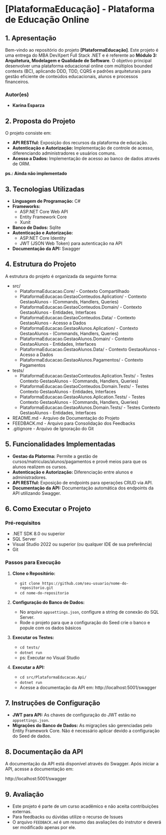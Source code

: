 # **[PlataformaEducação] - Plataforma de Educação Online**

## **1. Apresentação**

Bem-vindo ao repositório do projeto **[PlataformaEducação]**. Este projeto é uma entrega do MBA DevXpert Full Stack .NET e é referente ao **Módulo 3: Arquitetura, Modelagem e Qualidade de Software**.
O objetivo principal desenvolver uma plataforma educacional online com múltiplos bounded contexts (BC), aplicando DDD, TDD, CQRS e padrões arquiteturais para gestão eficiente de conteúdos educacionais, alunos e processos financeiros.


### **Autor(es)**
- **Karina Esparza**

## **2. Proposta do Projeto**

O projeto consiste em: 

- **API RESTful:** Exposição dos recursos da plataforma de educação.
- **Autenticação e Autorização:** Implementação de controle de acesso, diferenciando administradores e usuários comuns.
- **Acesso a Dados:** Implementação de acesso ao banco de dados através de ORM.

**ps.: Ainda não implementado**

## **3. Tecnologias Utilizadas**

- **Linguagem de Programação:** C#
- **Frameworks:**
  - ASP.NET Core Web API
  - Entity Framework Core
  - Xunit
- **Banco de Dados:** Sqlite
- **Autenticação e Autorização:**
  - ASP.NET Core Identity
  - JWT (JSON Web Token) para autenticação na API
- **Documentação da API:** Swagger

## **4. Estrutura do Projeto**

A estrutura do projeto é organizada da seguinte forma:


- src/
  - PlataformaEducacao.Core/ - Contexto Compartilhado
  - PlataformaEducacao.GestaoConteudos.Aplication/ - Contexto GestaoAlunos - (Commands, Handlers, Queries)
  - PlataformaEducacao.GestaoConteudos.Domain/ - Contexto GestaoAlunos - Entidades, Interfaces
  - PlataformaEducacao.GestaoConteudos.Data/ - Contexto GestaoAlunos - Acesso a Dados
  - PlataformaEducacao.GestaoAlunos.Aplication/ - Contexto GestaoAlunos - (Commands, Handlers, Queries)
  - PlataformaEducacao.GestaoAlunos.Domain/ - Contexto GestaoAlunos - Entidades, Interfaces
  - PlataformaEducacao.GestaoAlunos.Data/ - Contexto GestaoAlunos - Acesso a Dados
  - PlataformaEducacao.GestaoAlunos.Pagamentos/ - Contexto Pagamentos
- tests/
  - PlataformaEducacao.GestaoConteudos.Aplication.Tests/ - Testes Contexto GestaoAlunos - (Commands, Handlers, Queries)
  - PlataformaEducacao.GestaoConteudos.Domain.Tests/ - Testes Contexto GestaoAlunos - Entidades, Interfaces
  - PlataformaEducacao.GestaoAlunos.Aplication.Tests/ - Testes Contexto GestaoAlunos - (Commands, Handlers, Queries)
  - PlataformaEducacao.GestaoAlunos.Domain.Tests/ - Testes Contexto GestaoAlunos - Entidades, Interfaces
- README.md - Arquivo de Documentação do Projeto
- FEEDBACK.md - Arquivo para Consolidação dos Feedbacks
- .gitignore - Arquivo de Ignoração do Git

## **5. Funcionalidades Implementadas**

- **Gestao da Platorma:** Permite a gestão de cursos/matriculas/alunos/pagamentos e provê meios para que os
alunos realizem os cursos.
- **Autenticação e Autorização:** Diferenciação entre alunos e administradores.
- **API RESTful:** Exposição de endpoints para operações CRUD via API.
- **Documentação da API:** Documentação automática dos endpoints da API utilizando Swagger.

## **6. Como Executar o Projeto**

### **Pré-requisitos**

- .NET SDK 8.0 ou superior
- SQL Server
- Visual Studio 2022 ou superior (ou qualquer IDE de sua preferência)
- Git

### **Passos para Execução**

1. **Clone o Repositório:**
   - `git clone https://github.com/seu-usuario/nome-do-repositorio.git`
   - `cd nome-do-repositorio`

2. **Configuração do Banco de Dados:**
   - No arquivo `appsettings.json`, configure a string de conexão do SQL Server.
   - Rode o projeto para que a configuração do Seed crie o banco e popule com os dados básicos

3. **Executar os Testes:**
   - `cd tests/`
   - `dotnet run`
   - ps: Executar no Visual Studio

4. **Executar a API:**
   - `cd src/PlataformaEducacao.Api/`
   - `dotnet run`
   - Acesse a documentação da API em: http://localhost:5001/swagger

## **7. Instruções de Configuração**

- **JWT para API:** As chaves de configuração do JWT estão no `appsettings.json`.
- **Migrações do Banco de Dados:** As migrações são gerenciadas pelo Entity Framework Core. Não é necessário aplicar devido a configuração do Seed de dados.

## **8. Documentação da API**

A documentação da API está disponível através do Swagger. Após iniciar a API, acesse a documentação em:

http://localhost:5001/swagger

## **9. Avaliação**

- Este projeto é parte de um curso acadêmico e não aceita contribuições externas. 
- Para feedbacks ou dúvidas utilize o recurso de Issues
- O arquivo `FEEDBACK.md` é um resumo das avaliações do instrutor e deverá ser modificado apenas por ele.
